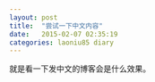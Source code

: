 ```yaml
---
layout: post
title:  "尝试一下中文内容"
date:   2015-02-07 02:35:19
categories: laoniu85 diary
---
```


就是看一下发中文的博客会是什么效果。
